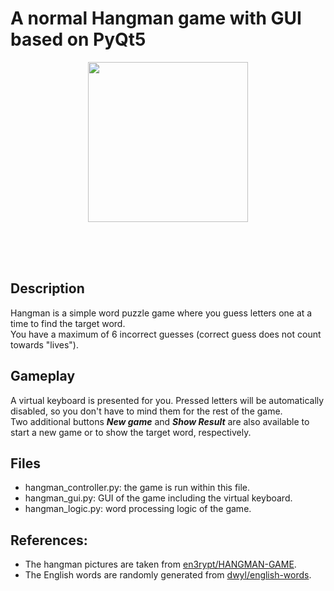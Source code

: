 # A normal Hangman game with GUI based on PyQt5
<p align="center">
  <img src="https://github.com/khoatran94/hangman_PyQt5/assets/39628780/54b5edb1-1a6c-4a48-a483-c5bdc17ef4e4" width="256">
</p>

<br/>
<br/>
<br/>

## Description
Hangman is a simple word puzzle game where you guess letters one at a time to find the target word.\
You have a maximum of 6 incorrect guesses (correct guess does not count towards "lives").

## Gameplay
A virtual keyboard is presented for you. Pressed letters will be automatically disabled, so you don't have to mind them for the rest of the game.\
Two additional buttons ***New game*** and ***Show Result*** are also available to start a new game or to show the target word, respectively.

## Files
* hangman_controller.py: the game is run within this file.
* hangman_gui.py: GUI of the game including the virtual keyboard.
* hangman_logic.py: word processing logic of the game.
  
## References:
 * The hangman pictures are taken from [en3rypt/HANGMAN-GAME](https://github.com/en3rypt/HANGMAN-GAME).
 * The English words are randomly generated from [dwyl/english-words](https://github.com/dwyl/english-words).





